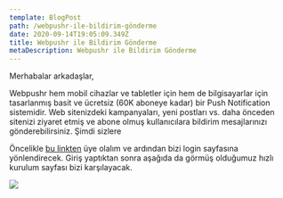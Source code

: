 ```yaml
---
template: BlogPost
path: /webpushr-ile-bildirim-gönderme
date: 2020-09-14T19:05:09.349Z
title: Webpushr ile Bildirim Gönderme
metaDescription: Webpushr ile Bildirim Gönderme
---
```

Merhabalar arkadaşlar, 

Webpushr hem mobil cihazlar ve tabletler için hem de  bilgisayarlar için tasarlanmış basit ve ücretsiz (60K aboneye kadar) bir Push Notification sistemidir. Web sitenizdeki kampanyaları, yeni postları vs. daha önceden sitenizi ziyaret etmiş ve abone olmuş kullanıcılara bildirim mesajlarınızı gönderebilirsiniz. Şimdi sizlere 

Öncelikle [bu linkten](https://app.webpushr.com/signup) üye olalım ve ardından bizi login sayfasına yönlendirecek. Giriş yaptıktan sonra aşağıda da görmüş olduğumuz hızlı kurulum sayfası bizi karşılayacak.

![](/assets/webpushr-1.jpg)
